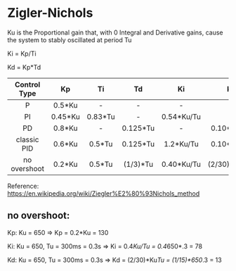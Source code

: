 # Zigler-Nichols

Ku is the Proportional gain that, with 0 Integral and Derivative gains, cause the system to stably oscillated at period Tu

Ki = Kp/Ti

Kd = Kp*Td

| Control Type |   Kp    |   Ti    |    Td    |     Ki     |      Kd       |
|:------------:|:-------:|:-------:|:--------:|:----------:|:-------------:|
|      P       | 0.5*Ku  |    -    |    -     |     -      |       -       |
|      PI      | 0.45*Ku | 0.83*Tu |    -     | 0.54*Ku/Tu |       -       |
|      PD      | 0.8*Ku  |    -    | 0.125*Tu |     -      |  0.10\*Ku*Tu  |
| classic PID  | 0.6*Ku  | 0.5*Tu  | 0.125*Tu | 1.2*Ku/Tu  |  0.10\*Ku*Tu  |
| no overshoot | 0.2*Ku  | 0.5*Tu  | (1/3)*Tu | 0.40*Ku/Tu | (2/30)\*Ku*Tu |

Reference: https://en.wikipedia.org/wiki/Ziegler%E2%80%93Nichols_method

## no overshoot:

Kp: Ku = 650 => Kp = 0.2*Ku = 130 

Ki: Ku = 650, Tu = 300ms = 0.3s => Ki = 0.4*Ku/Tu = 0.4*650*.3 = 78

Kd: Ku = 650, Tu = 300ms = 0.3s => Kd = (2/30)\*Ku*Tu = (1/15)\*650*.3 = 13
